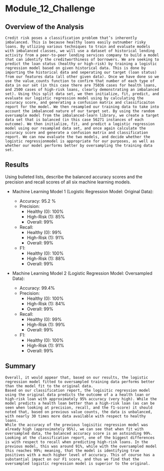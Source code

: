 # Module_12_Challenge

## Overview of the Analysis

    Credit risk poses a classification problem that’s inherently imbalanced. This is because healthy loans easily outnumber risky loans. By utlizing various techniques to train and evaluate models with imbalanced classes, we will use a dataset of historical lending activity from a peer-to-peer lending services company to build a model that can identify the creditworthiness of borrowers. We are seeking to predict the loan status (healthy or high-risk) by training a logistic regression model based on given historical data. This is done by importing the historical data and seperating our target (loan status) from our features data (all other given data). Once we have done so we use the value_counts function to confirm that number of each type of data in our set (in this case there are 75036 cases for health loans, and 2500 cases of high-risk loans, clearly demonstrating an imbalanced set). Using this split data set, we then initialize, fit, predict, and evaluate our logistic regression model using by calculating the accuracy score, and generating a confusion matrix and classificaiton report for the model. We then resampled our training data to take into account the imbalanced nature of our target set. By using the random oversample model from the imbalanced-learn library, we create a target data set that is balanced (in this case 56271 instances of each outcome). We then initialize, fit, and predict a logistic regression model using our resampled data set, and once again calculate the accuracy score and generate a confusion matrix and classification report. We can now evaluate the two models, and decide whether the logistic regressionmodel is appropriate for our purposes, as well as whether our model performs better by oversampling the training data set. 

## Results

Using bulleted lists, describe the balanced accuracy scores and the precision and recall scores of all six machine learning models.

* Machine Learning Model 1 (Logistic Regression Model: Original Data):

  * Accuracy: 95.2 %
  * Precision:
      * Healthy (0): 100% 
      * High-Risk (1): 85%
      * Overall: 99%
  * Recall:
      * Healthy (0): 99%
      * High-Risk (1): 91%
      * Overall: 99%
  * F1:
      * Healthy (0): 100%
      * High-Risk (1): 88%
      * Overall: 99%
      
      
* Machine Learning Model 2 (Logistic Regression Model: Oversampled Data):

  * Accuracy: 99.4%
  * Precision:
      * Healthy (0): 100%
      * High-Risk (1): 84%
      * Overall: 99%
  * Recall:
      * Healthy (0): 99%
      * High-Risk (1): 99%
      * Overall: 99%
  * F1:
      * Healthy (0): 100%
      * High-Risk (1): 91%
      * Overall: 99%

## Summary

    Overall, it would appear that, based on our results, the logistic regression model fitted to oversampled training data performs better than the model fit to the original data. 
    Based on our classification report, the logisitic regression model using the original data predicts the outcome of a a health loan or high-risk loan with approximately 95% accuracy (very high). While the model predicts a health loan better than a high-risk loan (as can be seen when looking at precision, recall, and the f1-score) it should noted that, based on previous value counts, the data is unbalanced, with nearly 30 times more data available with respect to healthy loans.
    While the accuracy of the previous logisitic regression model was already high (approximately 95%), we can see that when fit with oversampled data, the balanced accuracy score is an astoinding 99%. Looking at the classification report, one of the biggest differences is with respect to recall when predicting high-risk loans. In the previous model, this was around 91%, while with the oversampled model this reaches 99%; meaning, that the model is identifying true positives with a much higher level of accuracy. This of course has a substantial impact on our F1 score, and thus we find that the oversampled logistic regression model is superior to the original.
